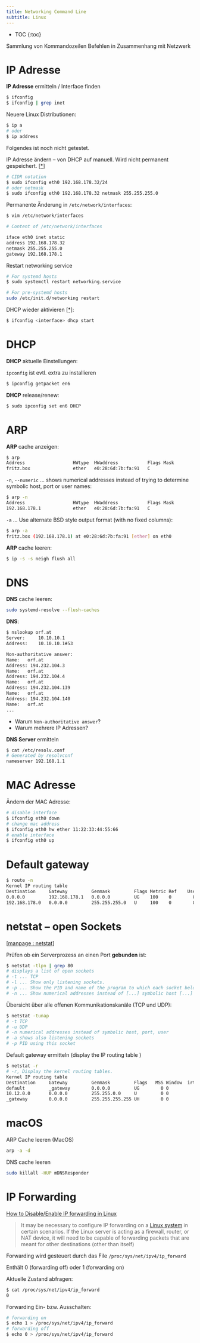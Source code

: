 ```yaml
---
title: Networking Command Line
subtitle: Linux
---
```


* TOC
{:toc}

Sammlung von Kommandozeilen Befehlen in Zusammenhang mit Netzwerk


# IP Adresse

**IP Adresse** ermitteln / Interface finden

```bash
$ ifconfig
$ ifconfig | grep inet
```

Neuere Linux Distributionen:

```bash
$ ip a
# oder
$ ip address
```

Folgendes ist noch nicht getestet.

IP Adresse ändern – von DHCP auf manuell. Wird nicht permanent gespeichert. [[*](https://devconnected.com/how-to-change-ip-address-on-linux/#Change_IP_Address_using_ifconfig)]

```bash
# CIDR notation
$ sudo ifconfig eth0 192.168.178.32/24
# oder netmask
$ sudo ifconfig eth0 192.168.178.32 netmask 255.255.255.0
```

Permanente Änderung in `/etc/network/interfaces`:

```bash
$ vim /etc/network/interfaces

# Content of /etc/network/interfaces

iface eth0 inet static
address 192.168.178.32
netmask 255.255.255.0
gateway 192.168.178.1
```

Restart networking service

```bash
# For systemd hosts
$ sudo systemctl restart networking.service

# For pre-systemd hosts
sudo /etc/init.d/networking restart
```

DHCP wieder aktivieren [[*]](https://docs.oracle.com/cd/E19683-01/806-4075/dhcp-overview-21/index.html):

```bash
$ ifconfig <interface> dhcp start
```





# DHCP

**DHCP** aktuelle Einstellungen:

`ipconfig` ist evtl. extra zu installieren

```bash
$ ipconfig getpacket en6
```

**DHCP** release/renew:

```bash
$ sudo ipconfig set en6 DHCP
```



# ARP

**ARP** cache anzeigen:

```sh
$ arp   
Address                  HWtype  HWaddress           Flags Mask            Iface
fritz.box                ether   e0:28:6d:7b:fa:91   C                     eth0
```

`-n`, `--numeric` ... shows numerical addresses instead of trying to determine symbolic host, port or user names:

```bash
$ arp -n
Address                  HWtype  HWaddress           Flags Mask            Iface
192.168.178.1            ether   e0:28:6d:7b:fa:91   C                     eth0
```

`-a` ... Use alternate BSD style output format (with no fixed columns):

```sh
$ arp -a
fritz.box (192.168.178.1) at e0:28:6d:7b:fa:91 [ether] on eth0
```



**ARP** cache leeren:

```bash
$ ip -s -s neigh flush all
```



# DNS

**DNS** cache leeren:

```bash
sudo systemd-resolve --flush-caches
```

**DNS**:

```bash
$ nslookup orf.at
Server:		10.10.10.1
Address:	10.10.10.1#53

Non-authoritative answer:
Name:	orf.at
Address: 194.232.104.3
Name:	orf.at
Address: 194.232.104.4
Name:	orf.at
Address: 194.232.104.139
Name:	orf.at
Address: 194.232.104.140
Name:	orf.at
...
```

- Warum `Non-authoritative answer`?
- Warum mehrere IP Adressen?

**DNS Server** ermitteln

```bash
$ cat /etc/resolv.conf 
# Generated by resolvconf 
nameserver 192.168.1.1 
```



# MAC Adresse

Ändern der MAC Adresse:

```bash
# disable interface
$ ifconfig eth0 down
# change mac address
$ ifconfig eth0 hw ether 11:22:33:44:55:66
# enable interface
$ ifconfig eth0 up
```



# Default gateway

```bash
$ route -n
Kernel IP routing table
Destination     Gateway         Genmask         Flags Metric Ref    Use Iface
0.0.0.0         192.168.178.1   0.0.0.0         UG    100    0        0 eth0
192.168.178.0   0.0.0.0         255.255.255.0   U     100    0        0 eth0
```



# netstat – open Sockets

[[manpage : netstat](https://linux.die.net/man/8/netstat)]

Prüfen ob ein Serverprozess an einen Port **gebunden** ist:

```bash
$ netstat -tlpn | grep 80
# displays a list of open sockets
# -t ... TCP
# -l ... Show only listening sockets. 
# -p ... Show the PID and name of the program to which each socket belongs.
# -n ... Show numerical addresses instead of [...] symbolic host [...]
```

Übersicht über alle offenen Kommunikationskanäle (TCP und UDP):

```bash
$ netstat -tunap
# -t TCP
# -u UDP
# -n numerical addresses instead of symbolic host, port, user
# -a shows also listening sockets
# -p PID using this socket
```

Default gateway ermitteln (display the IP routing table )

```bash
$ netstat -r
# -r, Display the kernel routing tables.
Kernel IP routing table
Destination     Gateway         Genmask         Flags   MSS Window  irtt Iface
default         _gateway        0.0.0.0         UG        0 0          0 enp0s3
10.12.0.0       0.0.0.0         255.255.0.0     U         0 0          0 enp0s3
_gateway        0.0.0.0         255.255.255.255 UH        0 0          0 enp0s3
```



# macOS

ARP Cache leeren (MacOS)

```bash
arp -a -d
```

DNS cache leeren

```bash
sudo killall -HUP mDNSResponder
```



# IP Forwarding

[How to Disable/Enable IP forwarding in Linux](https://linuxconfig.org/how-to-turn-on-off-ip-forwarding-in-linux)

> It may be necessary to configure IP forwarding on a [Linux system](https://linuxconfig.org/linux-download) in certain scenarios. If the Linux server is acting as a firewall, router, or NAT device, it will need to be capable of forwarding packets that are meant for other destinations (other than itself)

Forwarding wird gesteuert durch das File `/proc/sys/net/ipv4/ip_forward`

Enthält 0 (forwarding off) oder 1 (forwarding on)

Aktuelle Zustand abfragen:

```sh
$ cat /proc/sys/net/ipv4/ip_forward
0
```

Forwarding Ein- bzw. Ausschalten:

```sh
# forwarding on
$ echo 1 > /proc/sys/net/ipv4/ip_forward
# forwarding off
$ echo 0 > /proc/sys/net/ipv4/ip_forward
```

